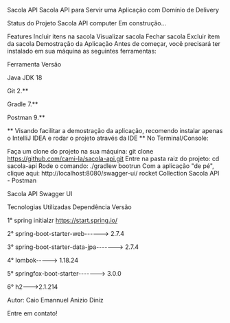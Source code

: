 Sacola API
Sacola API para Servir uma Aplicação com Domínio de Delivery



Status do Projeto
Sacola API computer Em construção...

Features
Incluir itens na sacola
Visualizar sacola
Fechar sacola
Excluir item da sacola
Demostração da Aplicação
Antes de começar, você precisará ter instalado em sua máquina as seguintes ferramentas:

Ferramenta	Versão

Java JDK	18

Git	2.**

Gradle	7.**

Postman	9.**

** Visando facilitar a demostração da aplicação, recomendo instalar apenas o IntelliJ IDEA e rodar o projeto através da IDE **
No Terminal/Console:

Faça um clone do projeto na sua máquina: git clone https://github.com/cami-la/sacola-api.git
Entre na pasta raiz do projeto: cd sacola-api
Rode o comando: ./gradlew bootrun
Com a aplicação "de pé", clique aqui: http://localhost:8080/swagger-ui/
rocket Collection Sacola API - Postman

Sacola API Swagger UI

Tecnologias Utilizadas
Dependência	Versão

1° spring initialzr	https://start.spring.io/

2° spring-boot-starter-web------>	2.7.4

3° spring-boot-starter-data-jpa------->	2.7.4

4° lombok----->	1.18.24

5° springfox-boot-starter------->	3.0.0

6° h2--->2.1.214

Autor:
Caio Emannuel Anizio Diniz

Entre em contato!
